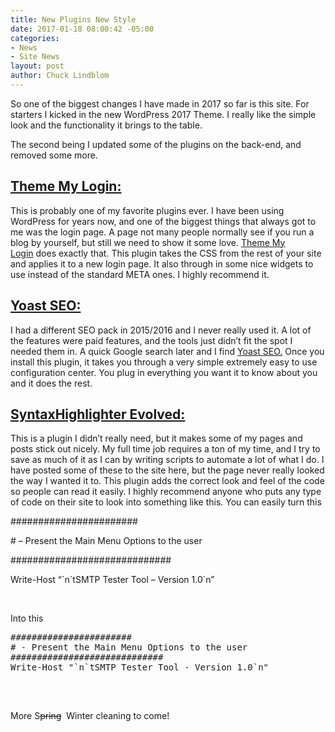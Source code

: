 ```yaml
---
title: New Plugins New Style
date: 2017-01-18 08:00:42 -05:00
categories:
- News
- Site News
layout: post
author: Chuck Lindblom
---
```


So one of the biggest changes I have made in 2017 so far is this site. For starters I kicked in the new WordPress 2017 Theme. I really like the simple look and the functionality it brings to the table.

The second being I updated some of the plugins on the back-end, and removed some more.

## [Theme My Login:](https://wordpress.org/plugins/theme-my-login/)

This is probably one of my favorite plugins ever. I have been using WordPress for years now, and one of the biggest things that always got to me was the login page. A page not many people normally see if you run a blog by yourself, but still we need to show it some love. [Theme My Login](https://wordpress.org/plugins/theme-my-login/) does exactly that. This plugin takes the CSS from the rest of your site and applies it to a new login page. It also through in some nice widgets to use instead of the standard META ones. I highly recommend it.

## [Yoast SEO:](https://wordpress.org/plugins/wordpress-seo/)

I had a different SEO pack in 2015/2016 and I never really used it. A lot of the features were paid features, and the tools just didn&#8217;t fit the spot I needed them in. A quick Google search later and I find [Yoast SEO.](https://wordpress.org/plugins/wordpress-seo/) Once you install this plugin, it takes you through a very simple extremely easy to use configuration center. You plug in everything you want it to know about you and it does the rest.

## [SyntaxHighlighter Evolved:](https://wordpress.org/plugins/syntaxhighlighter/)

This is a plugin I didn&#8217;t really need, but it makes some of my pages and posts stick out nicely. My full time job requires a ton of my time, and I try to save as much of it as I can by writing scripts to automate a lot of what I do. I have posted some of these to the site here, but the page never really looked the way I wanted it to. This plugin adds the correct look and feel of the code so people can read it easily. I highly recommend anyone who puts any type of code on their site to look into something like this. You can easily turn this

#######################
  
\# &#8211; Present the Main Menu Options to the user
  
#############################
  
Write-Host &#8220;\`n\`tSMTP Tester Tool &#8211; Version 1.0\`n&#8221;

&nbsp;

Into this

<pre class="brush: powershell; title: ; notranslate" title="">#######################
# - Present the Main Menu Options to the user
#############################
Write-Host "`n`tSMTP Tester Tool - Version 1.0`n"

</pre>

&nbsp;

More S<del>pring</del>  Winter cleaning to come!